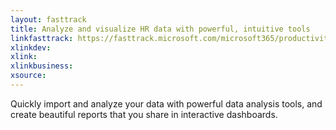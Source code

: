 ```yaml
---
layout: fasttrack
title: Analyze and visualize HR data with powerful, intuitive tools
linkfasttrack: https://fasttrack.microsoft.com/microsoft365/productivitylibrary/Analyze-and-visualize-HR-data-with-powerful-intuitive-tools 
xlinkdev: 
xlink: 
xlinkbusiness: 
xsource: 
---
```

Quickly import and analyze your data with powerful data analysis tools, and create beautiful reports that you share in interactive dashboards.